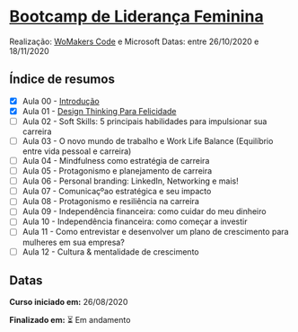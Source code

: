 # [Bootcamp de Liderança Feminina](https://womakerscode.org/lideranca)

Realização: [WoMakers Code](https://womakerscode.org/) e Microsoft
Datas: entre 26/10/2020 e 18/11/2020

## Índice de resumos

- [X] Aula 00 - [Introdução](https://github.com/oliviamattiazzo/Resumos/blob/master/BootcampLiderancaFeminina/Aula00_Introducao.md)
- [X] Aula 01 - [Design Thinking Para Felicidade](https://github.com/oliviamattiazzo/Resumos/blob/master/BootcampLiderancaFeminina/Aula01_DesignThinkingParaFelicidade.md)
- [ ] Aula 02 - Soft Skills: 5 principais habilidades para impulsionar sua carreira
- [ ] Aula 03 - O novo mundo de trabalho e Work Life Balance (Equilíbrio entre vida pessoal e carreira)
- [ ] Aula 04 - Mindfulness como estratégia de carreira
- [ ] Aula 05 - Protagonismo e planejamento de carreira
- [ ] Aula 06 - Personal branding: LinkedIn, Networking e mais!
- [ ] Aula 07 - Comunicaçºao estratégica e seu impacto
- [ ] Aula 08 - Protagonismo e resiliência na carreira
- [ ] Aula 09 - Independência financeira: como cuidar do meu dinheiro
- [ ] Aula 10 - Independência financeira: como começar a investir
- [ ] Aula 11 - Como entrevistar e desenvolver um plano de crescimento para mulheres em sua empresa?
- [ ] Aula 12 - Cultura & mentalidade de crescimento

## Datas

**Curso iniciado em:** 26/08/2020

**Finalizado em:** :hourglass_flowing_sand: Em andamento 